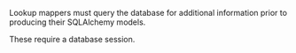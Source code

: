 Lookup mappers must query the database for additional information prior to producing their SQLAlchemy models. 

These require a database session.